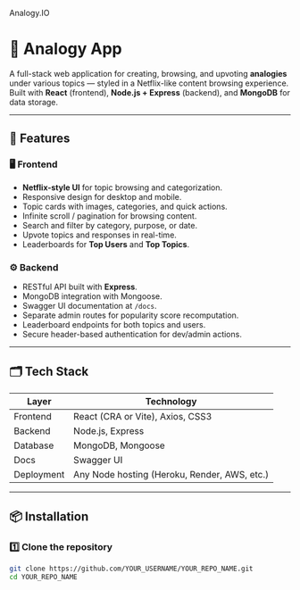 
Analogy.IO
# 🎯 Analogy App

A full-stack web application for creating, browsing, and upvoting **analogies** under various topics — styled in a Netflix-like content browsing experience.  
Built with **React** (frontend), **Node.js + Express** (backend), and **MongoDB** for data storage.

---

## 📸 Features

### 🖥 Frontend
- **Netflix-style UI** for topic browsing and categorization.
- Responsive design for desktop and mobile.
- Topic cards with images, categories, and quick actions.
- Infinite scroll / pagination for browsing content.
- Search and filter by category, purpose, or date.
- Upvote topics and responses in real-time.
- Leaderboards for **Top Users** and **Top Topics**.

### ⚙ Backend
- RESTful API built with **Express**.
- MongoDB integration with Mongoose.
- Swagger UI documentation at `/docs`.
- Separate admin routes for popularity score recomputation.
- Leaderboard endpoints for both topics and users.
- Secure header-based authentication for dev/admin actions.

---

## 🗂 Tech Stack

| Layer       | Technology |
|-------------|------------|
| Frontend    | React (CRA or Vite), Axios, CSS3 |
| Backend     | Node.js, Express |
| Database    | MongoDB, Mongoose |
| Docs        | Swagger UI |
| Deployment  | Any Node hosting (Heroku, Render, AWS, etc.) |

---

## 📦 Installation

### 1️⃣ Clone the repository
```bash
git clone https://github.com/YOUR_USERNAME/YOUR_REPO_NAME.git
cd YOUR_REPO_NAME

